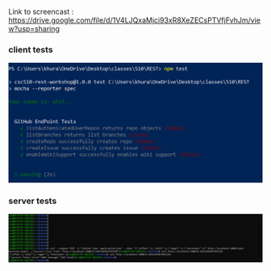 Link to screencast : https://drive.google.com/file/d/1V4LJQxaMjci93xR8XeZECsPTVfjFvhJm/view?usp=sharing


### client tests

![](/Images/client.PNG)



### server tests

![](/Images/server.PNG)
